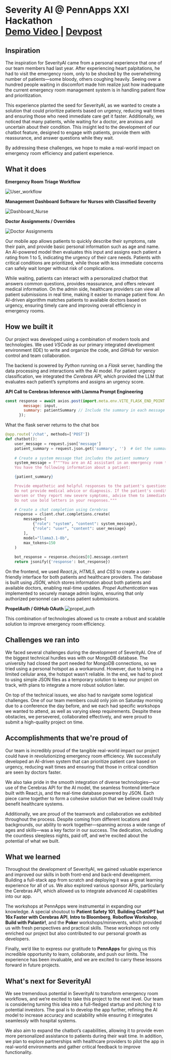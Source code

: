 # Severity AI @ PennApps XXI Hackathon <br/> [Demo Video ](https://www.youtube.com/watch?v=4-_6q-zsYQo) | [Devpost](https://devpost.com/software/severityai?ref_content=user-portfolio&ref_feature=in_progress)
## Inspiration

The inspiration for SeverityAI came from a personal experience that one of our team members had last year. After experiencing heart palpitations, he had to visit the emergency room, only to be shocked by the overwhelming number of patients—some bloody, others coughing heavily. Seeing over a hundred people waiting in discomfort made him realize just how inadequate the current emergency room management system is in handling patient flow and prioritization.

This experience planted the seed for SeverityAI, as we wanted to create a solution that could prioritize patients based on urgency, reducing wait times and ensuring those who need immediate care get it faster. Additionally, we noticed that many patients, while waiting for a doctor, are anxious and uncertain about their condition. This insight led to the development of our chatbot feature, designed to engage with patients, provide them with reassurance, and answer questions while they wait.

By addressing these challenges, we hope to make a real-world impact on emergency room efficiency and patient experience.

## What it does

__Emergency Room Triage Workflow__ <br/>

![User_workflow](./public/media/ER_Patient_Workflow.png)

__Management Dashboard Software for Nurses with Classified Severity__ <br/>

![Dashboard_Nurse](./public/media/Nurse_Dashbaord.png)

__Doctor Assignments / Overrides__ <br/>

![Doctor Assignments](./public/media/Doctor_Assignment.png)

Our mobile app allows patients to quickly describe their symptoms, rate their pain, and provide basic personal information such as age and name. An AI-powered model then evaluates this input and assigns each patient a rating from 1 to 5, indicating the urgency of their care needs. Patients with critical conditions are prioritized, while those with less immediate concerns can safely wait longer without risk of complications.

While waiting, patients can interact with a personalized chatbot that answers common questions, provides reassurance, and offers relevant medical information. On the admin side, healthcare providers can view all patient submissions in real time, making it easier to manage patient flow. An AI-driven algorithm matches patients to available doctors based on urgency, ensuring timely care and improving overall efficiency in emergency rooms.

## How we built it

Our project was developed using a combination of modern tools and technologies. We used _VSCode_ as our primary integrated development environment (IDE) to write and organize the code, and _GitHub_ for version control and team collaboration.

The backend is powered by _Python_ running on a _Flask_ server, handling the data processing and interactions with the AI model. For patient urgency classification, we integrated the _Cerebras API_, which provided the LLM that evaluates each patient’s symptoms and assigns an urgency score. 

__API Call to Cerebras Inference with Llamma Prompt Engineering__
```javascript
const response = await axios.post(import.meta.env.VITE_FLASK_END_POINT + '/chat', { 
        message: input,
        summary: patientSummary // Include the summary in each message for context
      });
```

What the flask server returns to the chat box
```python
@app.route('/chat', methods=['POST'])
def chatbot():
    user_message = request.json['message']
    patient_summary = request.json.get('summary', '')  # Get the summary if provided
    
    # Create a system message that includes the patient summary
    system_message = f"""You are an AI assistant in an emergency room triage system. 
    You have the following information about a patient:

    {patient_summary}

    Provide empathetic and helpful responses to the patient's questions or concerns. 
    Do not provide medical advice or diagnosis. If the patient's condition seems to 
    worsen or they report new severe symptoms, advise them to immediately notify the medical staff. 
    Do not use bold letters in your responses."""

    # Create a chat completion using Cerebras
    response = client.chat.completions.create(
        messages=[
            {"role": "system", "content": system_message},
            {"role": "user", "content": user_message}
        ],
        model="llama3.1-8b",
        max_tokens=150
    )
    
    bot_response = response.choices[0].message.content
    return jsonify({'response': bot_response})
```

On the frontend, we used _React.js_, _HTML5_, and _CSS_ to create a user-friendly interface for both patients and healthcare providers. The database is built using _JSON_, which stores information about both patients and available doctors, enabling real-time updates. _Propel Authentication_ was implemented to securely manage admin logins, ensuring that only authorized personnel can access patient submissions.

__PropelAuth / GitHub OAuth__
![propel_auth](./public/media/Auth.png)

This combination of technologies allowed us to create a robust and scalable solution to improve emergency room efficiency.

## Challenges we ran into

We faced several challenges during the development of SeverityAI. One of the biggest technical hurdles was with our MongoDB database. The university had closed the port needed for MongoDB connections, so we tried using a personal hotspot as a workaround. However, due to being in a limited cellular area, the hotspot wasn’t reliable. In the end, we had to pivot to using simple JSON files as a temporary solution to keep our project on track, with plans to integrate a more robust solution later.

On top of the technical issues, we also had to navigate some logistical challenges. One of our team members could only join on Saturday morning due to a conference the day before, and we each had specific workshops we wanted to attend, as well as varying sleep requirements. Despite these obstacles, we persevered, collaborated effectively, and were proud to submit a high-quality project on time.

## Accomplishments that we're proud of

Our team is incredibly proud of the tangible real-world impact our project could have in revolutionizing emergency room efficiency. We successfully developed an AI-driven system that can prioritize patient care based on urgency, reducing wait times and ensuring that those in critical condition are seen by doctors faster.

We also take pride in the smooth integration of diverse technologies—our use of the Cerebras API for the AI model, the seamless frontend interface built with React.js, and the real-time database powered by JSON. Each piece came together to form a cohesive solution that we believe could truly benefit healthcare systems.

Additionally, we are proud of the teamwork and collaboration we exhibited throughout the process. Despite coming from different locations and backgrounds, our ability to work together—spanning across a wide range of ages and skills—was a key factor in our success. The dedication, including the countless sleepless nights, paid off, and we’re excited about the potential of what we built.

## What we learned

Throughout the development of SeverityAI, we gained valuable experience and improved our skills in both front-end and back-end development. Building a full-stack app from scratch and deploying it was a great learning experience for all of us. We also explored various sponsor APIs, particularly the Cerebras API, which allowed us to integrate advanced AI capabilities into our app.

The workshops at PennApps were instrumental in expanding our knowledge. A special shoutout to **Patient Safety 101**, **Building ChatGPT but 16x Faster with Cerebras API**, **Intro to Bloomberg**, **Roboflow Workshop**, **Build with Palantir!**, and the **Poker** workshops/minievents, which provided us with fresh perspectives and practical skills. These workshops not only enriched our project but also contributed to our personal growth as developers.

Finally, we’d like to express our gratitude to **PennApps** for giving us this incredible opportunity to learn, collaborate, and push our limits. The experience has been invaluable, and we are excited to carry these lessons forward in future projects.

## What's next for SeverityAI

We see tremendous potential in SeverityAI to transform emergency room workflows, and we’re excited to take this project to the next level. Our team is considering turning this idea into a full-fledged startup and pitching it to potential investors. The goal is to develop the app further, refining the AI model to increase accuracy and scalability while ensuring it integrates seamlessly with hospital systems.

We also aim to expand the chatbot’s capabilities, allowing it to provide even more personalized assistance to patients during their wait time. In addition, we plan to explore partnerships with healthcare providers to pilot the app in real-world environments and gather critical feedback to improve functionality.
